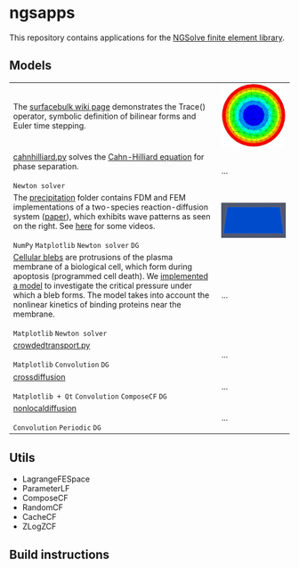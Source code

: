 # ngsapps
This repository contains applications for the [NGSolve finite element library](https://gitlab.asc.tuwien.ac.at/jschoeberl/ngsolve-docu/wikis/home).

## Models
<table>
<tr>
<td>The <a href="https://github.com/jfpxtal/ngsapps/wiki/surfacebulk">surfacebulk wiki page</a> demonstrates the Trace() operator, symbolic definition of bilinear forms and Euler time stepping.</td>
<td><img src="https://raw.githubusercontent.com/jfpxtal/ngsapps/wiki/surfacebulk.gif" width=200px/></td>
</tr>
<tr>
<td>
<a href="https://github.com/jfpxtal/ngsapps/blob/master/cahnhilliard.py">cahnhilliard.py</a> solves the <a href="https://en.wikipedia.org/wiki/Cahn%E2%80%93Hilliard_equation">Cahn-Hilliard equation</a> for phase separation.
<br><br>
<code>Newton solver</code>
</td>
<td>...</td>
</tr>
<tr>
<td>The <a href="https://github.com/jfpxtal/ngsapps/tree/master/precip">precipitation</a> folder contains FDM and FEM implementations of a two-species reaction-diffusion system (<a href="http://www-users.math.umn.edu/~scheel/preprints/pf0.pdf">paper</a>), which exhibits wave patterns as seen on the right. See <a href="https://www.youtube.com/watch?v=-AlpHiZdJdU&list=PLePJW8tlg_8buzdhBNOOSYeuxnNdZ8ZSl">here</a> for some videos.
<br><br>
<code>NumPy</code> <code>Matplotlib</code> <code>Newton solver</code> <code>DG</code>
</td>
<td><img src="https://raw.githubusercontent.com/alexschlueter/myngsolve/master/precip_ngsolve.gif" width=900px/></td>
</tr>
<tr>
<td><a href="https://en.wikipedia.org/wiki/Bleb_(cell_biology)">Cellular blebs</a> are protrusions of the plasma membrane of a biological cell, which form during apoptosis (programmed cell death).  We <a href="https://github.com/jfpxtal/ngsapps/tree/master/bleb">implemented a model</a> to investigate the critical pressure under which a bleb forms. The model takes into account the nonlinear kinetics of binding proteins near the membrane.
<br><br>
<code>Matplotlib</code> <code>Newton solver</code>
</td>
<td>...</td>
</tr>
<tr>
<td><a href="https://github.com/jfpxtal/ngsapps/blob/master/crowdedtransport.py">crowdedtransport.py</a>
<br><br>
<code>Matplotlib</code> <code>Convolution</code> <code>DG</code>
</td>
<td>...</td>
</tr>
<tr>
<td><a href="https://github.com/jfpxtal/ngsapps/tree/master/crossdiffusion">crossdiffusion</a>
<br><br>
<code>Matplotlib + Qt</code> <code>Convolution</code> <code>ComposeCF</code> <code>DG</code>
</td>
<td>...</td>
</tr>
<tr>
<td><a href="https://github.com/jfpxtal/ngsapps/tree/master/nonlocal">nonlocaldiffusion</a>
<br><br>
<code>Convolution</code> <code>Periodic</code> <code>DG</code>
</td>
<td>...</td>
</tr>
</table>

## Utils
- LagrangeFESpace
- ParameterLF
- ComposeCF
- RandomCF
- CacheCF
- ZLogZCF

## Build instructions
